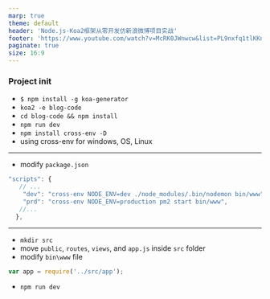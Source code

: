```yaml
---
marp: true
theme: default
header: 'Node.js-Koa2框架从零开发仿新浪微博项目实战'
footer: 'https://www.youtube.com/watch?v=McRK0JWnwcw&list=PL9nxfq1tlKKnOUzdKHwe_7dl5A0uOuTew'
paginate: true
size: 16:9
---
```


### Project init

- `$ npm install -g koa-generator`
- `koa2 -e blog-code`
- `cd blog-code && npm install`
- `npm run dev`
- `npm install cross-env -D`
- using cross-env for windows, OS, Linux

---

- modify `package.json`

```js
"scripts": {
   // ...
    "dev": "cross-env NODE_ENV=dev ./node_modules/.bin/nodemon bin/www",
    "prd": "cross-env NODE_ENV=production pm2 start bin/www",
   //...
  },
```

---

- `mkdir src`
- move `public`, `routes`, `views`, and `app.js` inside `src` folder
- modify `bin\www` file

```js
var app = require('../src/app');
```

- `npm run dev`
